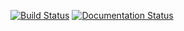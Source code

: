 [![Build Status](https://travis-ci.com/WagnerGroup/pyqmc.svg?branch=master)](https://travis-ci.com/WagnerGroup/pyqmc)
[![Documentation Status](https://readthedocs.org/projects/pyqmc/badge/?version=latest)](https://pyqmc.readthedocs.io/en/latest/?badge=latest)

